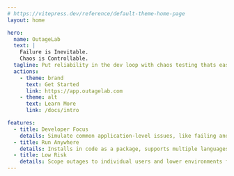 ```yaml
---
# https://vitepress.dev/reference/default-theme-home-page
layout: home

hero:
  name: OutageLab
  text: |
    Failure is Inevitable.
    Chaos is Controllable.
  tagline: Put reliability in the dev loop with chaos testing thats easy, safe, and effective for developers
  actions:
    - theme: brand
      text: Get Started
      link: https://app.outagelab.com
    - theme: alt
      text: Learn More
      link: /docs/intro

features:
  - title: Developer Focus
    details: Simulate common application-level issues, like failing and slow HTTP requests
  - title: Run Anywhere
    details: Installs in code as a package, supports multiple languages, with no infrastructure requirements
  - title: Low Risk
    details: Scope outages to individual users and lower environments for non-disruptive testing
---
```

